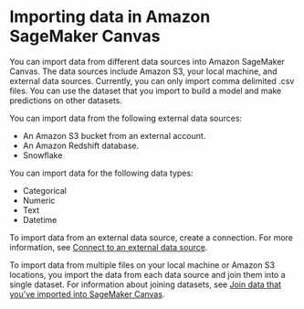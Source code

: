 # Importing data in Amazon SageMaker Canvas<a name="canvas-importing-data"></a>

You can import data from different data sources into Amazon SageMaker Canvas\. The data sources include Amazon S3, your local machine, and external data sources\. Currently, you can only import comma delimited \.csv files\. You can use the dataset that you import to build a model and make predictions on other datasets\.

You can import data from the following external data sources:
+ An Amazon S3 bucket from an external account\.
+ An Amazon Redshift database\.
+ Snowflake

You can import data for the following data types:
+ Categorical
+ Numeric
+ Text
+ Datetime

To import data from an external data source, create a connection\. For more information, see [Connect to an external data source](canvas-connecting-external.md)\.

To import data from multiple files on your local machine or Amazon S3 locations, you import the data from each data source and join them into a single dataset\. For information about joining datasets, see [Join data that you've imported into SageMaker Canvas](canvas-joining-data.md)\.